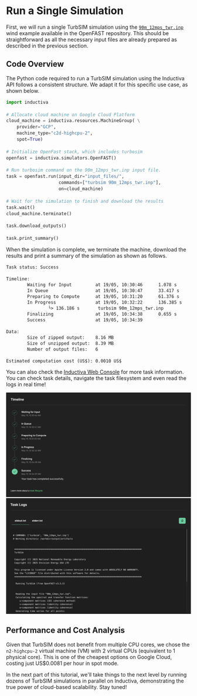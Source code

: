 # Run a Single Simulation
First, we will run a single TurbSIM simulation using the [`90m_12mps_twr.inp`](https://github.com/OpenFAST/r-test/tree/v4.0.2/glue-codes/openfast/5MW_Baseline) wind example available in the OpenFAST repository. This should be straightforward as all the necessary input files are already prepared as described in the previous section.

## Code Overview
The Python code required to run a TurbSIM simulation using the Inductiva API follows a consistent structure. We adapt it for this specific use case, as shown below.


```python
import inductiva

# Allocate cloud machine on Google Cloud Platform
cloud_machine = inductiva.resources.MachineGroup( \
    provider="GCP",
    machine_type="c2d-highcpu-2",
    spot=True)

# Initialize OpenFast stack, which includes turbosim
openfast = inductiva.simulators.OpenFAST()

# Run turbosim command on the 90m_12mps_twr.inp input file.
task = openfast.run(input_dir="input_files/",
                    commands=["turbsim 90m_12mps_twr.inp"],
                    on=cloud_machine)

# Wait for the simulation to finish and download the results
task.wait()
cloud_machine.terminate()

task.download_outputs()

task.print_summary()
```

When the simulation is complete, we terminate the machine, download the results and print a summary of the simulation as shown as follows.

```
Task status: Success

Timeline:
        Waiting for Input         at 19/05, 10:30:46      1.078 s
        In Queue                  at 19/05, 10:30:47      33.417 s
        Preparing to Compute      at 19/05, 10:31:20      61.376 s
        In Progress               at 19/05, 10:32:22      136.385 s
                └> 136.186 s       turbsim 90m_12mps_twr.inp
        Finalizing                at 19/05, 10:34:38      0.655 s
        Success                   at 19/05, 10:34:39      

Data:
        Size of zipped output:    8.16 MB
        Size of unzipped output:  8.39 MB
        Number of output files:   6

Estimated computation cost (US$): 0.0010 US$
```

You can also check the [Inductiva Web Console](https://console.inductiva.ai/) for more task information. You can check task details, navigate the task filesystem and even read the logs in real time!

![console timeline](../../_static/console_timeline.png)
![console logs](../../_static/console_logs.png)

## Performance and Cost Analysis
Given that TurbSIM does not benefit from multiple CPU cores, we chose the `n2-highcpu-2` virtual machine (VM) with 2 virtual CPUs (equivalent to 1 physical core). 
This is one of the cheapest options on Google Cloud, costing just US$0.0081 per hour in spot mode.

In the next part of this tutorial, we'll take things to the next level by running dozens of TurbSIM simulations in parallel on Inductiva, demonstrating 
the true power of cloud-based scalability. Stay tuned!